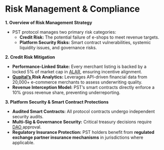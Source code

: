 # Risk Management & Compliance

**1. Overview of Risk Management Strategy**

* PST protocol manages two primary risk categories:
  * **Credit Risk:** The potential failure of e-shops to meet revenue targets.
  * **Platform Security Risks:** Smart contract vulnerabilities, systemic liquidity issues, and governance risks.

**2. Credit Risk Mitigation**

* **Performance-Linked Stake:** Every merchant listing is backed by a locked 5% of market cap in [ALAR](<../README (2).md#automated-liquidity-assurance-reserve-alar>), ensuring incentive alignment.
* [**Qupital’s** ](<../README (2).md#qupital>)**Risk Analytics:** Leverages API-driven financial data from 20,000+ e-commerce merchants to assess underwriting quality.
* **Revenue Interception Model:** PST’s smart contracts directly enforce a 10% gross revenue share, preventing underreporting.

**3. Platform Security & Smart Contract Protections**

* **Audited Smart Contracts:** All protocol contracts undergo independent security audits.
* **Multi-Sig & Governance Security:** Critical treasury decisions require [DAO ](<../README (2).md#dao-decentralized-autonomous-organization>)approval.
* **Regulatory Insurance Protection:** PST holders benefit from **regulated exchange partner insurance mechanisms** in jurisdictions where applicable.
